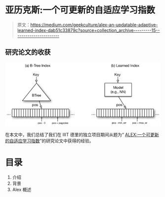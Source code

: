 # 亚历克斯:一个可更新的自适应学习指数

> 原文：<https://medium.com/geekculture/alex-an-updatable-adaptive-learned-index-dab51c33879c?source=collection_archive---------15----------------------->

## 研究论文的收获

![](img/4787752e83448769ebe0b45467a96ca5.png)

在本文中，我们总结了我们在 IIIT 德里的独立项目期间从题为“ [ALEX:一个可更新的自适应学习指数](https://arxiv.org/pdf/1905.08898.pdf)”的研究论文中获得的经验。

# 目录

1.  介绍
2.  背景
3.  Alex 概述